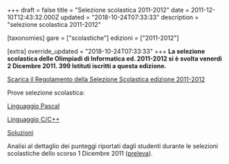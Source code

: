 +++
draft = false
title = "Selezione scolastica 2011-2012"
date = 2011-12-10T12:43:32.000Z
updated = "2018-10-24T07:33:33"
description = "selezione scolastica 2011-2012"

[taxonomies]
gare = ["scolastiche"]
edizioni = ["2011-2012"]

[extra]
override_updated = "2018-10-24T07:33:33"
+++
**La selezione scolastica delle Olimpiadi di Informatica ed. 2011-2012 si è svolta venerdì 2 Dicembre 2011. 399 Istituti iscritti a questa edizione.**
<!-- more -->


[Scarica il Regolamento della Selezione Scolastica edizione 2011-2012](<http://www.olimpiadi-informatica.it/files/OII-RegSelScolastica_dic2011(1).pdf>)

Prove selezione scolastica:

[Linguaggio Pascal](<http://www.olimpiadi-informatica.it/files/Selez_scol__2011_Pascal(1).pdf>)

[Linguaggio C/C++](<http://www.olimpiadi-informatica.it/files/Selez_scol__2011_C(1).pdf>)

[Soluzioni](http://www.olimpiadi-informatica.it/files/Selez_scol%20_2011_SOLUZIONI.pdf)

Analisi al dettaglio dei punteggi riportati dagli studenti durante le selezioni scolastiche dello scorso 1 Dicembre 2011 ([preleva](http://www.olimpiadi-informatica.it/files/Analisi%20risultati%202011.pdf)).
